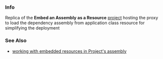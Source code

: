 ### Info

Replica of the __Embed an Assembly as a Resource__  [project](https://www.codeproject.com/Articles/56197/Embed-an-Assembly-as-a-Resource)	 hosting the proxy to load the dependency assembly from application class resource for simplifying the deployment

### See Also

 * [working with embedded resources in Project's assembly](https://weblogs.asp.net/hajan/working-with-embedded-resources-in-assembly)
